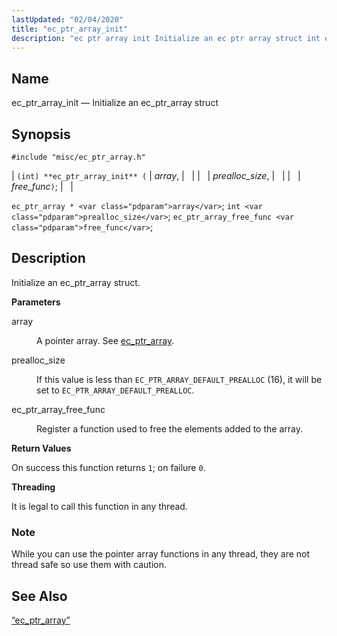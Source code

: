 ```yaml
---
lastUpdated: "02/04/2020"
title: "ec_ptr_array_init"
description: "ec ptr array init Initialize an ec ptr array struct int ec ptr array init array prealloc size free func ec ptr array array int prealloc size ec ptr array free func free func Initialize an ec ptr array struct array A pointer array See ec ptr array prealloc size..."
---
```


<a name="apis.ec_ptr_array_init"></a> 
## Name

ec_ptr_array_init — Initialize an ec_ptr_array struct

## Synopsis

`#include "misc/ec_ptr_array.h"`

| `(int) **ec_ptr_array_init** (` | <var class="pdparam">array</var>, |   |
|   | <var class="pdparam">prealloc_size</var>, |   |
|   | <var class="pdparam">free_func</var>`)`; |   |

`ec_ptr_array * <var class="pdparam">array</var>`;
`int <var class="pdparam">prealloc_size</var>`;
`ec_ptr_array_free_func <var class="pdparam">free_func</var>`;<a name="idp58246416"></a> 
## Description

Initialize an ec_ptr_array struct.

**<a name="idp58247632"></a> Parameters**

<dl class="variablelist">

<dt>array</dt>

<dd>

A pointer array. See [ec_ptr_array](/momentum/3/3-api/structs-ec-ptr-array).

</dd>

<dt>prealloc_size</dt>

<dd>

If this value is less than `EC_PTR_ARRAY_DEFAULT_PREALLOC` (16), it will be set to `EC_PTR_ARRAY_DEFAULT_PREALLOC`.

</dd>

<dt>ec_ptr_array_free_func</dt>

<dd>

Register a function used to free the elements added to the array.

</dd>

</dl>

**<a name="idp58255792"></a> Return Values**

On success this function returns `1`; on failure `0`.

**<a name="idp58257616"></a> Threading**

It is legal to call this function in any thread.

### Note

While you can use the pointer array functions in any thread, they are not thread safe so use them with caution.

<a name="idp58260048"></a> 
## See Also

[“ec_ptr_array”](/momentum/3/3-api/structs-ec-ptr-array)